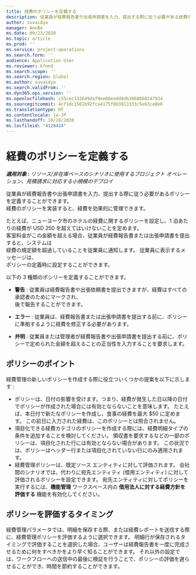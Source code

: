 ```yaml
---
title: 経費のポリシーを定義する
description: 従業員が経費報告書や出張申請書を入力、提出する際に従う必要がある経費のポリシーを定義することができます。
author: suvaidya
manager: AnnBe
ms.date: 09/23/2020
ms.topic: article
ms.prod: ''
ms.service: project-operations
ms.search.form: ''
audience: Application User
ms.reviewer: kfend
ms.search.scope: ''
ms.search.region: Global
ms.author: suvaidya
ms.search.validFrom: ''
ms.dyn365.ops.version: ''
ms.openlocfilehash: c55cec132649daf9ee08ea4d8db3668860247934
ms.sourcegitcommit: 4cf1dc1561b92fca4175f0b3813133c5e63ce8e6
ms.translationtype: HT
ms.contentlocale: ja-JP
ms.lasthandoff: 10/28/2020
ms.locfileid: "4128424"
---
```

# <a name="define-expense-policies"></a>経費のポリシーを定義する

_**適用対象 :** リソース/非在庫ベースのシナリオに使用するプロジェクト オペレーション、見積請求に対応する小規模のデプロイ_

従業員が経費報告書や出張申請書を入力、提出する際に従う必要があるポリシーを定義することができます。         
経費のポリシーを実装すると、経費を効果的に管理できます。         

たとえば、ニューヨーク市のホテルの経費に関するポリシーを設定し、1 泊あたりの経費が USD 250 を超えてはいけないことを定めます。       
客室料金がこの金額を超える場合、従業員が経費報告書または出張申請書を提出すると、システムは         
経費の規定額を超過していることを従業員に通知します。 従業員に表示するメッセージは、        
ポリシーの定義時に設定することができます。      
        
以下の 3 種類のポシリーを定義することができます。         
        
- **警告** : 従業員は経費報告書や出張依頼書を提出できますが、経費はすべての承認者のためにマークされ、         
  後で報告することができます。        

- **エラー** : 従業員は、経費報告書または出張申請書を提出する前に、ポリシーに準拠するように経費を修正する必要があります。        
 
 - **弁明** : 従業員または管理者が経費報告書や出張申請書を提出する前に、ポリシーで定められた金額を超えることの正当性を入力することを要求します。        

## <a name="policy-tips"></a>ポリシーのポイント
経費管理の新しいポリシーを作成する際に役立ついくつかの提案を以下に示します : 

- ポリシーは、日付の影響を受けます。つまり、経費が発生した日以降の日付でポリシーが作成された場合には有効とならないことを意味します。 たとえば、本日付で新たなポリシーを作成し、食事の経費を最大 $50 に定めます。 この前日に入力された経費は、このポリシーとは照合されません。
- 項目化できる経費カテゴリのポリシーを作成する際には、経費明細タイプの条件を追加することを検討してください。 領収書を要求するなどの一部のポリシーは、項目化された行には有効とならない場合があります。 この状況では、ポリシーはヘッダー行または項目化されていない行にのみ適用されます。 
- 経費管理ポリシーは、既定ソース エンティティに対して評価されます。 会社間のシナリオでは、代わりに宛先エンティティ (借用エンティティ) に対して評価されるポリシーを設定できます。 宛先エンティティに対してポリシーを実行するには、**機能管理** ワークスペース内の **借用法人に対する経費方針を評価する** 機能を有効化してください。

## <a name="when-to-evaluate-policies"></a>ポリシーを評価するタイミング

経費管理パラメータでは、明細を保存する際、または経費レポートを送信する際に、経費管理ポリシーを評価するように選択できます。 明細行が保存されるタイミングで評価することを選択した場合、ユーザーは経費報告書を一度に完成させるために何をすべきかをより早く知ることができます。 それ以外の設定では、ワークフローへの送信中の最後に検証を行うことで、ポリシーの評価を遅らせることができ、時間を節約することができます。
